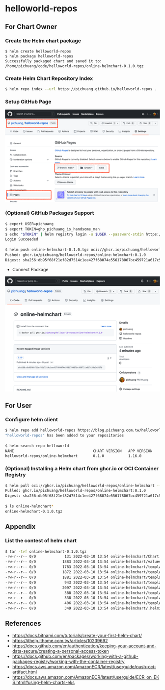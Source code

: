 # helloworld-repos

## For Chart Owner
### Create the Helm chart package
```
$ helm create helloworld-repos
$ helm package helloworld-repos
Successfully packaged chart and saved it to: /home/pichuang/code/helloworld-repos/online-helmchart-0.1.0.tgz
```

### Create Helm Chart Repository Index
```bash
$ helm repo index --url https://pichuang.github.io/helloworld-repos .
```

### Setup GitHub Page

![](/images/github-page.png)

### (Optional) GitHub Packages Support
```bash
$ export USER=pichuang
$ export TOKEN=ghp_pichuang_is_handsome_man
$ echo "$TOKEN" | helm registry login -u $USER --password-stdin https://ghcr.io
Login Succeeded

$ helm push online-helmchart-0.1.0.tgz oci://ghcr.io/pichuang/helloworld-repos
Pushed: ghcr.io/pichuang/helloworld-repos/online-helmchart:0.1.0
Digest: sha256:db95f68f21ef82d7514c1ee427f68074e556178067bc459721a617c59e3e527b
```

- Connect Package

![](/images/github-package.png)

## For User

### Configure helm client
```bash
$ helm repo add helloworld-repos https://blog.pichuang.com.tw/helloworld-repos/
"helloworld-repos" has been added to your repositories

$ helm search repo helloworld
NAME                                    CHART VERSION   APP VERSION     DESCRIPTION
helloworld-repos/online-helmchart       0.1.0           1.16.0          A Helm chart for Kubernetes
```

### (Optional) Installing a Helm chart from ghcr.io or OCI Container Registry
```bash
$ helm pull oci://ghcr.io/pichuang/helloworld-repos/online-helmchart --version 0.1.0
Pulled: ghcr.io/pichuang/helloworld-repos/online-helmchart:0.1.0
Digest: sha256:db95f68f21ef82d7514c1ee427f68074e556178067bc459721a617c59e3e527b

$ ls online-helmchart*
online-helmchart-0.1.0.tgz
```

## Appendix

### List the contest of helm chart
```bash
$ tar -tvf online-helmchart-0.1.0.tgz
-rw-r--r-- 0/0             131 2022-03-10 13:54 online-helmchart/Chart.yaml
-rw-r--r-- 0/0            1883 2022-03-10 13:54 online-helmchart/values.yaml
-rw-r--r-- 0/0            1783 2022-03-10 13:54 online-helmchart/templates/NOTES.txt
-rw-r--r-- 0/0            1872 2022-03-10 13:54 online-helmchart/templates/_helpers.tpl
-rw-r--r-- 0/0            1881 2022-03-10 13:54 online-helmchart/templates/deployment.yaml
-rw-r--r-- 0/0             943 2022-03-10 13:54 online-helmchart/templates/hpa.yaml
-rw-r--r-- 0/0            2097 2022-03-10 13:54 online-helmchart/templates/ingress.yaml
-rw-r--r-- 0/0             388 2022-03-10 13:54 online-helmchart/templates/service.yaml
-rw-r--r-- 0/0             338 2022-03-10 13:54 online-helmchart/templates/serviceaccount.yaml
-rw-r--r-- 0/0             406 2022-03-10 13:54 online-helmchart/templates/tests/test-connection.yaml
-rw-r--r-- 0/0             349 2022-03-10 13:54 online-helmchart/.helmignore
```

## References
- https://docs.bitnami.com/tutorials/create-your-first-helm-chart/
- https://ithelp.ithome.com.tw/articles/10239692
- https://docs.github.com/en/authentication/keeping-your-account-and-data-secure/creating-a-personal-access-token
- https://docs.github.com/en/packages/working-with-a-github-packages-registry/working-with-the-container-registry
- https://docs.aws.amazon.com/AmazonECR/latest/userguide/push-oci-artifact.html
- https://docs.aws.amazon.com/AmazonECR/latest/userguide/ECR_on_EKS.html#using-helm-charts-eks
